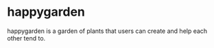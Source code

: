 # happygarden

happygarden is a garden of plants that users can create and help each other tend to. 
